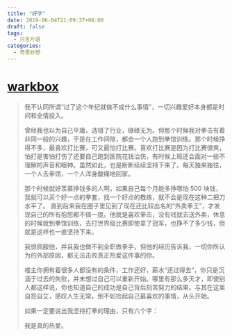 ```yaml
---
title: "好字"
date: 2019-06-04T21:09:37+08:00
draft: false
tags: 
  - 只言片语
categories:
  - 奇思妙想
---
```


# [warkbox](https://www.v2ex.com/t/570437#22)
> 我不认同所谓“过了这个年纪就做不成什么事情”，一切兴趣爱好本身都是时间和全情投入。
> 
> 曾经我也以为自己平庸，选错了行业，碌碌无为。但那个时候我对拳击有着非同一般的兴趣，于是在工作间隙，都会一个人跑到拳馆训练。那个时候挣得不多，最喜欢打比赛，可又最怕打比赛。喜欢打比赛是因为打比赛很爽，怕打是害怕打伤了还要自己跑到医院花钱治伤，有时候上班还会面对一些不理解的声音和眼神。虽然如此，也是断断续续坚持下来了。每天独来独往，一个人去拳馆，一个人浑身酸痛地回家。
> 
> 那个时候就好羡慕挣钱多的人啊，如果自己每个月能多挣哪怕 500 块钱，我就可以买个好一点的拳套，找一个好点的教练，就不会是现在这种二把刀水平了。
> 直到后来我在圈子里见到了现在还比较出名的“外卖拳王”，才发现自己的所有抱怨都不值一提。他就是喜欢拳击，没有钱就去送外卖，休息的时候就到拳馆训练，去打世界级比赛即使拿了冠军，也挣不了多少钱，但就是这样也一直坚持下来。
> 
> 我很佩服他，并且我也做不到全职做拳手，但他的经历告诉我，一切你所认为的外部原因，都无法击败真正热爱这件事的你。
> 
> 楼主你拥有着很多人都没有的条件，工作还好，薪水“还过得去”，你只是沉湎于过去的失败，并未想过自己可以重新开始。哪里有那么多天才，即使别人都这样说，你也知道自己的成功是自己背后刻苦努力的结果。与其在这里自怨自艾，感叹人生无常，倒不如捡起自己最喜欢的事情，从头开始。
> 
> 如果一定要说出我坚持打拳的理由，只有六个字：
> 
> 我是真的热爱。
